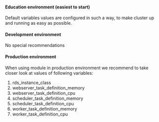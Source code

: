 #### Education environment (easiest to start)
Default variables values are configured in such a way, to make cluster up and
running as easy as possible. 

#### Development environment
No special recommendations

#### Production environment
When using module in production environment we recommend to take closer look at
values of following variables:
1. rds_instance_class
2. webserver_task_definition_memory
3. webserver_task_definition_cpu
4. scheduler_task_definition_memory
5. scheduler_task_definition_cpu
6. worker_task_definition_memory
7. worker_task_definition_cpu
